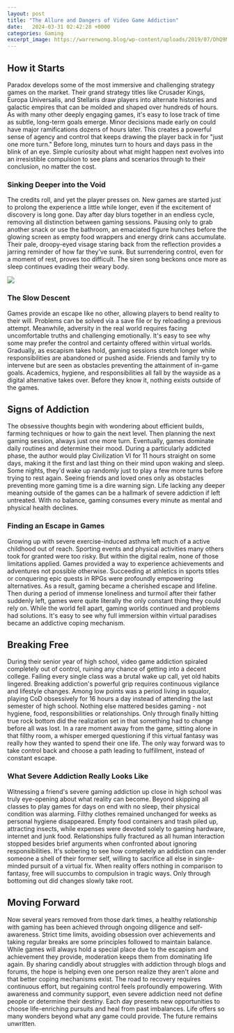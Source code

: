 ```yaml
---
layout: post
title: "The Allure and Dangers of Video Game Addiction"
date:   2024-03-31 02:42:28 +0000
categories: Gaming
excerpt_image: https://warrenwong.blog/wp-content/uploads/2019/07/DhQ9NALW4AA0Da0-963x1024.jpg
---
```


## How it Starts
Paradox develops some of the most immersive and challenging strategy games on the market. Their grand strategy titles like Crusader Kings, Europa Universalis, and Stellaris draw players into alternate histories and galactic empires that can be molded and shaped over hundreds of hours. 
As with many other deeply engaging games, it's easy to lose track of time as subtle, long-term goals emerge. Minor decisions made early on could have major ramifications dozens of hours later. This creates a powerful sense of agency and control that keeps drawing the player back in for "just one more turn." 
Before long, minutes turn to hours and days pass in the blink of an eye. Simple curiosity about what might happen next evolves into an irresistible compulsion to see plans and scenarios through to their conclusion, no matter the cost.
### Sinking Deeper into the Void
The credits roll, and yet the player presses on. New games are started just to prolong the experience a little while longer, even if the excitement of discovery is long gone. Day after day blurs together in an endless cycle, removing all distinction between gaming sessions. 
Pausing only to grab another snack or use the bathroom, an emaciated figure hunches before the glowing screen as empty food wrappers and energy drink cans accumulate. Their pale, droopy-eyed visage staring back from the reflection provides a jarring reminder of how far they've sunk. But surrendering control, even for a moment of rest, proves too difficult. The siren song beckons once more as sleep continues evading their weary body.

![](https://warrenwong.blog/wp-content/uploads/2019/07/DhQ9NALW4AA0Da0-963x1024.jpg)
### The Slow Descent 
Games provide an escape like no other, allowing players to bend reality to their will. Problems can be solved via a save file or by reloading a previous attempt. Meanwhile, adversity in the real world requires facing uncomfortable truths and challenging emotionally. It's easy to see why some may prefer the control and certainty offered within virtual worlds.
Gradually, as escapism takes hold, gaming sessions stretch longer while responsibilities are abandoned or pushed aside. Friends and family try to intervene but are seen as obstacles preventing the attainment of in-game goals. Academics, hygiene, and responsibilities all fall by the wayside as a digital alternative takes over. Before they know it, nothing exists outside of the games.
## Signs of Addiction
The obsessive thoughts begin with wondering about efficient builds, farming techniques or how to gain the next level. Then planning the next gaming session, always just one more turn. Eventually, games dominate daily routines and determine their mood.
During a particularly addicted phase, the author would play Civilization VI for 11 hours straight on some days, making it the first and last thing on their mind upon waking and sleep. Some nights, they'd wake up randomly just to play a few more turns before trying to rest again. 
Seeing friends and loved ones only as obstacles preventing more gaming time is a dire warning sign. Life lacking any deeper meaning outside of the games can be a hallmark of severe addiction if left untreated. With no balance, gaming consumes every minute as mental and physical health declines.
### Finding an Escape in Games
Growing up with severe exercise-induced asthma left much of a active childhood out of reach. Sporting events and physical activities many others took for granted were too risky. But within the digital realm, none of those limitations applied.
Games provided a way to experience achievements and adventures not possible otherwise. Succeeding at athletics in sports titles or conquering epic quests in RPGs were profoundly empowering alternatives. As a result, gaming became a cherished escape and lifeline.
Then during a period of immense loneliness and turmoil after their father suddenly left, games were quite literally the only constant thing they could rely on. While the world fell apart, gaming worlds continued and problems had solutions. It's easy to see why full immersion within virtual paradises became an addictive coping mechanism.
## Breaking Free 
During their senior year of high school, video game addiction spiraled completely out of control, ruining any chance of getting into a decent college. Failing every single class was a brutal wake up call, yet old habits lingered. Breaking addiction's powerful grip requires continuous vigilance and lifestyle changes.
Among low points was a period living in squalor, playing CoD obsessively for 16 hours a day instead of attending the last semester of high school. Nothing else mattered besides gaming - not hygiene, food, responsibilities or relationships. Only through finally hitting true rock bottom did the realization set in that something had to change before all was lost. 
In a rare moment away from the game, sitting alone in that filthy room, a whisper emerged questioning if this virtual fantasy was really how they wanted to spend their one life. The only way forward was to take control back and choose a path leading to fulfillment, instead of constant escape.
### What Severe Addiction Really Looks Like  
Witnessing a friend's severe gaming addiction up close in high school was truly eye-opening about what reality can become. Beyond skipping all classes to play games for days on end with no sleep, their physical condition was alarming. 
Filthy clothes remained unchanged for weeks as personal hygiene disappeared. Empty food containers and trash piled up, attracting insects, while expenses were devoted solely to gaming hardware, internet and junk food. Relationships fully fractured as all human interaction stopped besides brief arguments when confronted about ignoring responsibilities.
It's sobering to see how completely an addiction can render someone a shell of their former self, willing to sacrifice all else in single-minded pursuit of a virtual fix. When reality offers nothing in comparison to fantasy, free will succumbs to compulsion in tragic ways. Only through bottoming out did changes slowly take root.
## Moving Forward
Now several years removed from those dark times, a healthy relationship with gaming has been achieved through ongoing diligence and self-awareness. Strict time limits, avoiding obsession over achievements and taking regular breaks are some principles followed to maintain balance. 
While games will always hold a special place due to the escapism and achievement they provide, moderation keeps them from dominating life again. By sharing candidly about struggles with addiction through blogs and forums, the hope is helping even one person realize they aren't alone and that better coping mechanisms exist. The road to recovery requires continuous effort, but regaining control feels profoundly empowering.
With awareness and community support, even severe addiction need not define people or determine their destiny. Each day presents new opportunities to choose life-enriching pursuits and heal from past imbalances. Life offers so many wonders beyond what any game could provide. The future remains unwritten.